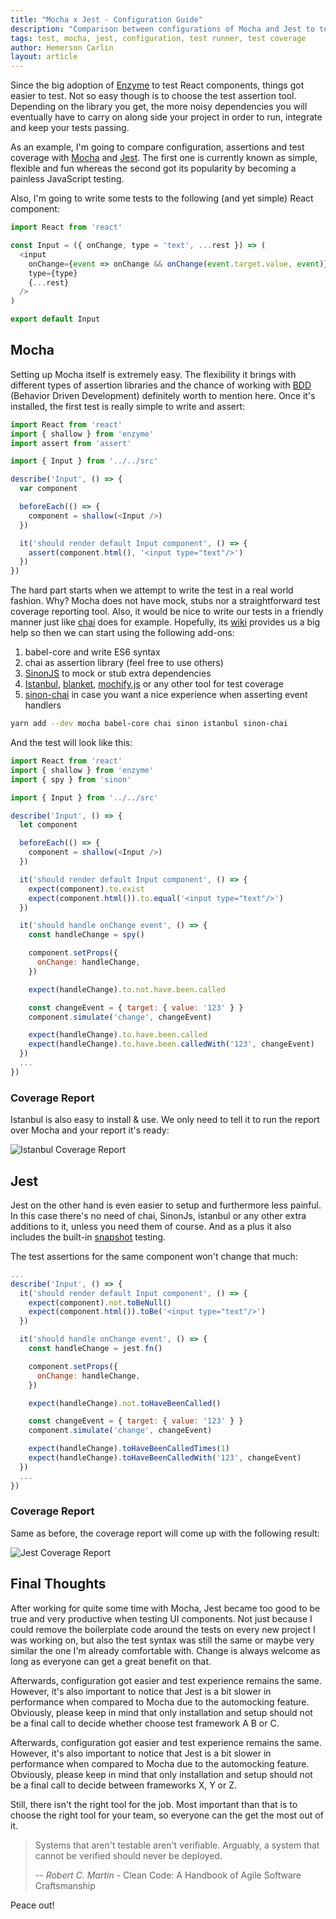 ```yaml
---
title: "Mocha x Jest - Configuration Guide"
description: "Comparison between configurations of Mocha and Jest to test UI compoents"
tags: test, mocha, jest, configuration, test runner, test coverage
author: Hemerson Carlin
layout: article
---
```


Since the big adoption of [Enzyme](https://github.com/airbnb/enzyme) to test React components, things got easier to test. Not so easy though is to choose the test assertion tool. Depending on the library you get, the more noisy dependencies you will eventually have to carry on along side your project in order to run, integrate and keep your tests passing.

As an example, I'm going to compare configuration, assertions and test coverage with [Mocha](https://mochajs.org/) and [Jest](https://facebook.github.io/jest/). The first one is currently known as simple, flexible and fun whereas the second got its popularity by becoming a painless JavaScript testing.

Also, I'm going to write some tests to the following (and yet simple) React component:

```javascript
import React from 'react'

const Input = ({ onChange, type = 'text', ...rest }) => (
  <input
    onChange={event => onChange && onChange(event.target.value, event)}
    type={type}
    {...rest}
  />
)

export default Input
```

## Mocha

Setting up Mocha itself is extremely easy. The flexibility it brings with different types of assertion libraries and the chance of working with [BDD](https://en.wikipedia.org/wiki/Behavior-driven_development) (Behavior Driven Development) definitely worth to mention here. Once it's installed, the first test is really simple to write and assert:

```javascript
import React from 'react'
import { shallow } from 'enzyme'
import assert from 'assert'

import { Input } from '../../src'

describe('Input', () => {
  var component

  beforeEach(() => {
    component = shallow(<Input />)
  })

  it('should render default Input component', () => {
    assert(component.html(), '<input type="text"/>')
  })
})
```

The hard part starts when we attempt to write the test in a real world fashion. Why? Mocha does not have mock, stubs nor a straightforward test coverage reporting tool. Also, it would be nice to write our tests in a friendly manner just like [chai](http://chaijs.com/) does for example. Hopefully, its [wiki](https://github.com/mochajs/mocha/wiki) provides us a big help so then we can start using the following add-ons:

1. babel-core and write ES6 syntax
2. chai as assertion library (feel free to use others)
3. [SinonJS](http://sinonjs.org/) to mock or stub extra dependencies
4. [Istanbul](https://github.com/gotwarlost/istanbul), [blanket](https://github.com/alex-seville/blanket), [mochify.js](https://github.com/mantoni/mochify.js) or any other tool for test coverage
5. [sinon-chai](https://github.com/domenic/sinon-chai) in case you want a nice experience when asserting event handlers

```bash
yarn add --dev mocha babel-core chai sinon istanbul sinon-chai
```

And the test will look like this:

```javascript
import React from 'react'
import { shallow } from 'enzyme'
import { spy } from 'sinon'

import { Input } from '../../src'

describe('Input', () => {
  let component

  beforeEach(() => {
    component = shallow(<Input />)
  })

  it('should render default Input component', () => {
    expect(component).to.exist
    expect(component.html()).to.equal('<input type="text"/>')
  })

  it('should handle onChange event', () => {
    const handleChange = spy()

    component.setProps({
      onChange: handleChange,
    })

    expect(handleChange).to.not.have.been.called

    const changeEvent = { target: { value: '123' } }
    component.simulate('change', changeEvent)

    expect(handleChange).to.have.been.called
    expect(handleChange).to.have.been.calledWith('123', changeEvent)
  })
  ...
})
```

### Coverage Report

Istanbul is also easy to install & use. We only need to tell it to run the report over Mocha and your report it's ready:

![Istanbul Coverage Report](../2017/istanbul-coverage-report.png)

## Jest

Jest on the other hand is even easier to setup and furthermore less painful. In this case there's no need of chai, SinonJs, istanbul or any other extra additions to it, unless you need them of course. And as a plus it also includes the built-in [snapshot](https://facebook.github.io/jest/blog/2016/07/27/jest-14.html) testing.

The test assertions for the same component won't change that much:

```javascript
...
describe('Input', () => {
  it('should render default Input component', () => {
    expect(component).not.toBeNull()
    expect(component.html()).toBe('<input type="text"/>')
  })

  it('should handle onChange event', () => {
    const handleChange = jest.fn()

    component.setProps({
      onChange: handleChange,
    })

    expect(handleChange).not.toHaveBeenCalled()

    const changeEvent = { target: { value: '123' } }
    component.simulate('change', changeEvent)

    expect(handleChange).toHaveBeenCalledTimes(1)
    expect(handleChange).toHaveBeenCalledWith('123', changeEvent)
  })
  ...
})
```

### Coverage Report

Same as before, the coverage report will come up with the following result:

![Jest Coverage Report](../2017/jest-coverage-report.png)

## Final Thoughts

After working for quite some time with Mocha, Jest became too good to be true and very productive when testing UI components. Not just because I could remove the boilerplate code around the tests on every new project I was working on, but also the test syntax was still the same or maybe very similar the one I'm already comfortable with. Change is always welcome as long as everyone can get a great benefit on that.

Afterwards, configuration got easier and test experience remains the same. However, it's also important to notice that Jest is a bit slower in performance when compared to Mocha due to the automocking feature. Obviously, please keep in mind that only installation and setup should not be a final call to decide whether choose test framework A B or C.

Afterwards, configuration got easier and test experience remains the same. However, it's also important to notice that Jest is a bit slower in performance when compared to Mocha due to the automocking feature. Obviously, please keep in mind that only installation and setup should not be a final call to decide between frameworks X, Y or Z.

Still, there isn't the right tool for the job. Most important than that is to choose the right tool for your team, so everyone can the get the most out of it.

> Systems that aren't testable aren't verifiable. Arguably, a system that cannot be verified should never be deployed.
>
> -- <cite>Robert C. Martin</cite> - Clean Code: A Handbook of Agile Software Craftsmanship

Peace out!
